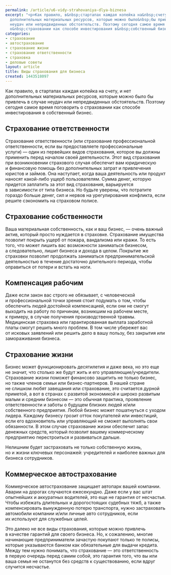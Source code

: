 ```yaml
---
permalink: /article/u6-vidy-strahovaniya-dlya-biznesa
excerpt: "<p>Как правило, в&nbsp;стартапах каждая копейка на&nbsp;счету, и&nbsp;нет
  дополнительных материальных ресурсов, которые можно было&nbsp;бы привлечь в&nbsp;случае
  неудач или непредвиденных обстоятельств. Поэтому сегодня самое время поговорить
  о&nbsp;страховании как способе инвестирования в&nbsp;собственный бизнес.</p>"
categories:
- страхование
- автострахование
- страхование жизни
- страхование ответственности
- страховка
- деловые советы
layout: article
title: Виды страхования для бизнеса
created: 1443518097
---
```

Как правило, в стартапах каждая копейка на счету, и нет дополнительных материальных ресурсов, которые можно было бы привлечь в случае неудач или непредвиденных обстоятельств. Поэтому сегодня самое время поговорить о страховании как способе инвестирования в собственный бизнес.

## Страхование ответственности ##

Страхование ответственности (или страхование профессиональной ответственности, если вы предоставляете профессиональные услуги) — один из первейших видов страхования, которое вы должны применить перед началом своей деятельности. Этот вид страхования при возникновении страхового случая обеспечит вам юридическую и финансовую помощь без дополнительных затрат и привлечения юристов и займов. Она наступает, когда ваша деятельность или продукт наносят какой-либо ущерб пользователям. Сумма денег, которую придется заплатить за этот вид страхования, варьируется в зависимости от типа бизнеса. Но будьте уверены, что потратите гораздо больше денег, сил и нервов на урегулирования конфликта, если решите сэкономить на страховом полисе.

## Страхование собственности ##

Ваша материальная собственность, как и ваш бизнес, — очень важный актив, который просто нуждается в страховке. Страхование имущества позволит покрыть ущерб от пожара, вандализма или кражи. То есть того, что может лишить вас возможности заниматься бизнесом, а следовательно, лишит бизнеса и дохода в целом. Покрытие же страховки позволит продолжать заниматься предпринимательской деятельностью в течение достаточно длительного периода, чтобы оправиться от потери и встать на ноги.

## Компенсация рабочим ##

Даже если закон вас строго не обязывает, с человеческой и профессиональной точки зрения стоит подумать о том, чтобы обеспечить людей достойной компенсацией, если они не смогут выходить на работу по причинам, возникшим на рабочем месте, к примеру, в случае получения производственной травмы. Медицинская страховка или гарантированная выплата заработной платы смогут решить много проблем. В том числе убережет вас от исковых заявлений или решить дело в вашу пользу, без закрытия или замораживания бизнеса.

## Страхование жизни ##

Бизнес может функционировать десятилетия и даже века, но это еще не значит, что столько же будут жить и его управляющие/учредители. Страхование жизни поможет финансово защитить не только бизнес, но также членов семьи или бизнес-партнеров. В нашей стране не слишком любят завещания или страхование, это считается дурной приметой, а вот в странах с развитой экономикой и широко развитым малым и средним бизнесом — это обычная практика, проявление ответственности и заботы о будущем близких людей и/или собственного предприятия. Любой бизнес может пошатнуться с уходом лидера. Каждому бизнесу грозит отток покупателей или инвестиций, если его вдохновитель или управляющий не сможет выполнять свои обязанности. В этом случае страхование жизни обеспечит запас денежных средств, который позволит вашему коммерческому предприятию перестроиться и развиваться дальше.

Нелишним будет застраховать не только собственную жизнь, но и жизни ключевых персонажей: учредителей и наиболее важных для бизнеса сотрудников.

## Коммерческое автострахование ##

Коммерческое автострахование защищает автопарк вашей компании. Аварии на дорогах случаются ежесекундно. Даже если у вас штат опытнейших и аккуратных водителей, это еще не гарантия от несчастья. Чтобы избежать длительных и дорогостоящих судебных тяжб, а также компенсировать вынужденную потерю транспорта, нужно застраховать автомобили компании и/или личные авто сотрудников, если их используют для служебных целей.

Это далеко не все виды страхования, которые можно привлечь в качестве гарантий для своего бизнеса. Но, к сожалению, многие начинающие предприниматели зачастую покупают только те полисы, которые указываются банком как обязательные для выдачи кредита. Между тем нужно понимать, что страхование — это ответственность в первую очередь перед самим собой, это гарантия того, что вы или ваша семья не останутся без средств к существованию, если вдруг случится несчастье.

